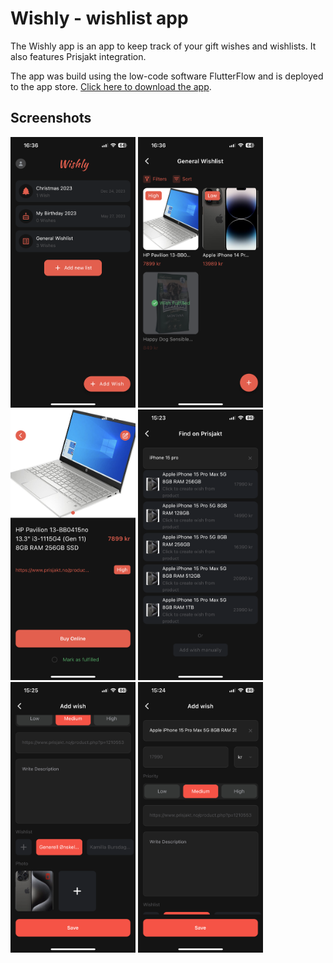 # Wishly - wishlist app
The Wishly app is an app to keep track of your gift wishes and wishlists. It also features Prisjakt integration.

The app was build using the low-code software FlutterFlow and is deployed to the app store. [Click here to download the app](https://apps.apple.com/no/app/wishly-the-wishlist-app/id1666070879?l=nb).

## Screenshots
<img src="/screenshots/IMG_9229.PNG" width="200"> <img src="/screenshots/IMG_9230.PNG" width="200"> <img src="/screenshots/IMG_9231.PNG" width="200">
<img src="/screenshots/20231105_142332000_iOS.png" width="200"> <img src="/screenshots/20231105_142504000_iOS.png" width="200"> <img src="/screenshots/20231105_142452000_iOS.png" width="200"> 
